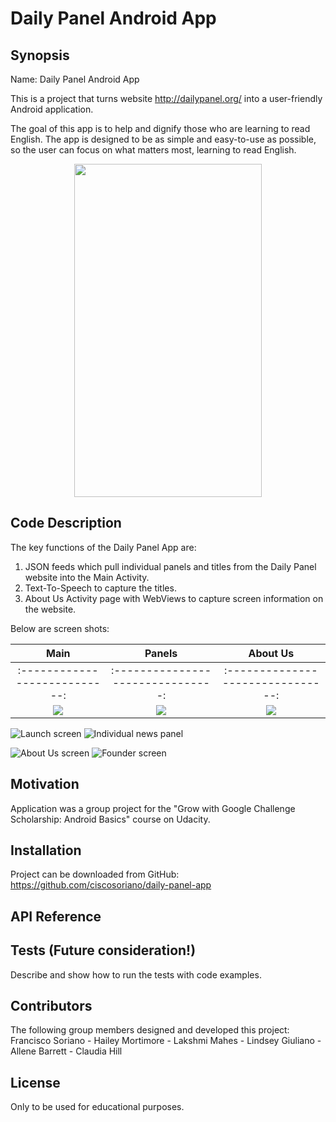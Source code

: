 # Daily Panel Android App

## Synopsis

Name:   Daily Panel Android App

This is a project that turns website http://dailypanel.org/ into a user-friendly Android application. 

The goal of this app is to help and dignify those who are learning to read English. 
The app is designed to be as simple and easy-to-use as possible, so the user can focus  on what matters most, learning to read English.

<p align="center">
 <kbd><img width="300" height="533" src="https://github.com/ciscosoriano/daily-panel-app/blob/master/readme_assets/Daily_Panel_App.gif"></kbd>
</p>

## Code Description

The key functions of the Daily Panel App are:
 1. JSON feeds which pull individual panels and titles from the Daily Panel website into the Main Activity.
 2. Text-To-Speech to capture the titles.
 3. About Us Activity page with WebViews to capture screen information on the website.

Below are screen shots:



  Main                       |  Panels                          |  About Us                        |               
:---------------------------:|:-------------------------------: |:-------------------------------: |
:---------------------------:|:-------------------------------: |:-------------------------------: |
![](readme_assets/Main.png)  |  ![](readme_assets/AboutUs.png)  |  ![](readme_assets/AboutUs.png)  | 

![Launch screen](readme_assets/Main.png)
![Individual news panel](readme_assets/Panels.png)


![About Us screen](readme_assets/AboutUs.png)
![Founder screen](readme_assets/Founder.png) 

## Motivation

Application was a group project for the "Grow with Google Challenge Scholarship: Android Basics" course on Udacity.

## Installation

Project can be downloaded from GitHub:  https://github.com/ciscosoriano/daily-panel-app

## API Reference

## Tests (Future consideration!)

Describe and show how to run the tests with code examples.

## Contributors

The following group members designed and developed this project:
Francisco Soriano - Hailey Mortimore - Lakshmi Mahes - Lindsey Giuliano - Allene Barrett - Claudia Hill

## License

Only to be used for educational purposes.
